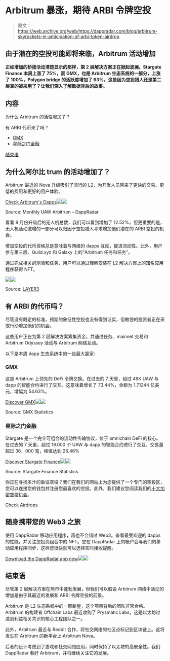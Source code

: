 # Arbitrum 暴涨，期待 ARBI 令牌空投

> 原文：<https://web.archive.org/web/https://dappradar.com/blog/arbitrum-skyrockets-in-anticipation-of-arbi-token-airdrop>

## 由于潜在的空投可能即将来临，Arbitrum 活动增加

**正如增加的桥接活动清楚显示的那样，第 2 层解决方案正在掀起波澜。Stargate Finance 本周上涨了 75%，而 GMX，也是 Arbitrum 生态系统的一部分，上涨了 100%，Polygon bridge 的活跃度增加了 63%。这是因为空投猎人还是第二层真的被采用了？让我们深入了解数据背后的故事。**

## **内容**

为什么 Arbitrum 的活性增加了？

有 ARBI 代币来了吗？

*   [GMX](https://web.archive.org/web/20221209213424/https://dappradar.com/blog/arbitrum-skyrockets-in-anticipation-of-arbi-token-airdrop/#GMX-)
*   [星际之门金融](https://web.archive.org/web/20221209213424/https://dappradar.com/blog/arbitrum-skyrockets-in-anticipation-of-arbi-token-airdrop/#Stargate-Finance)

[结束语](https://web.archive.org/web/20221209213424/https://dappradar.com/blog/arbitrum-skyrockets-in-anticipation-of-arbi-token-airdrop/#Closing-thoughts)

## 为什么阿尔比 trum 的活动增加了？

Arbitrum 最近的 Nova 升级吸引了流行的 L2，为开发人员带来了更快的交易、更低的费用和更好的用户体验。

[Check Arbitrum´s Dapps](https://web.archive.org/web/20221209213424/https://dappradar.com/rankings/protocol/arbitrum)![](img/3e8dfed153578c12e56976f9cd7e5c33.png)![](img/99f89166d40a6568eda503cf9a531b03.png)

Source: Monthly UAW Arbitrum – DappRadar

看看 8 月份升级后的无人机总数，我们可以看到增加了 12.52%，但更重要的是，无人机活动激增的一部分可以归因于空投猎人寻求增加他们潜在的 ARBI 空投的机会。

增加空投的代币资格总是意味着与网络的 dapps 互动，促进流动性。此外，用户参与第三层、Guild.xyz 和 Galaxy 上的“Arbitrum 任务和任务”。

通过完成相关的测验和任务，用户可以通过理解安装在 L2 解决方案上的知名应用程序获得 NFT。

![](img/dc03ccd674780bf61ac0240fe28ac87e.png)![](img/ed06bea8938efc0bb4bc14582d0d0d73.png)

Source: [LAYER3](https://web.archive.org/web/20221209213424/https://beta.layer3.xyz/quests/introduction-to-arbitrum)

## 有 ARBI 的代币吗？

尽管没有既定的标准，预期的象征性空投也没有得到证实，但敏锐的投资者正在采取行动增加他们的机会。

这些用户正在为第 2 层解决方案筹集资金，并通过任务、mainnet 交易和 Arbitrum Odyssey 活动与 Arbitrum 网络互动。

以下是本周 dapp 生态系统中的一些最大赢家:

### **GMX**

这是 Arbitrum 上领先的 DeFi 令牌交换。在过去的 7 天里，超过 49K UAW 与 dapp 的智能合约进行了交互。这意味着增长了 73.44%，金额为 1.71244 亿美元，增幅为 54.63%。

[Discover GMX](https://web.archive.org/web/20221209213424/https://dappradar.com/arbitrum/defi/gmx)![](img/e3dc7387977849211810413caad4798c.png)![](img/151e7e196e38b91bc9699ca6b015bc0c.png)

Source: GMX Statistics

### **星际之门金融**

Stargate 是一个完全可组合的流动性传输协议，位于 omnichain DeFi 的核心。在过去的 7 天里，超过 19.000 个 UAW 与 dapp 的智能合约进行了交互，交易量超过 36，000 笔，峰值达到 26.46%

[Discover Stargate Finance](https://web.archive.org/web/20221209213424/https://dappradar.com/arbitrum/defi/stargate-finance)![](img/a7026fd7d2671fdd48a70a010b00f06f.png)![](img/f82830cba3936cc954efaaca4332589f.png)

Source: Stargate Finance Statistics

你正在寻找多汁的象征空投？我们在我们的网站上为您提供了一个专门的空投区，您可以连接您的钱包并注册您最喜欢的空投。此外，我们建议您阅读我们的[十大加密空投机会](https://web.archive.org/web/20221209213424/https://dappradar.com/blog/top-10-crypto-airdrop-opportunities)。

[Check Airdrops](https://web.archive.org/web/20221209213424/https://dappradar.com/hub/airdrops)

## 随身携带您的 Web3 之旅

使用 DappRadar 移动应用程序，再也不会错过 Web3。查看最受欢迎的 dapps 的性能，并关注您投资组合中的 NFT。您在 DappRadar 上的帐户会与我们的移动应用程序同步，这样您很快就可以选择实时接收提醒。

[Download the DappRadar app now](https://web.archive.org/web/20221209213424/https://dappradar.app.link/blog)[](https://web.archive.org/web/20221209213424/https://play.google.com/store/apps/details?id=com.portfolio.dappradar)[![](img/a3634373d68930c5d4e8a7fce618f91f.png)<picture>![](img/ef8be6d37786c093e012442afaa444cf.png)</picture>](https://web.archive.org/web/20221209213424/https://play.google.com/store/apps/details?id=com.portfolio.dappradar)

## 结束语

尽管第 2 层解决方案在熊市中蓬勃发展，但我们可以假设 Arbitrum 网络中活动的增加是由于其最近的发展和 ARBI 令牌空投的前景。

Arbitrum 是 L2 生态系统中的一颗新星，这个项目背后的团队非常合格。Arbitrum 的构建者 Offchain Labs 最近收购了 Prysmatic Labs，这是以太坊过渡到利益相关共识的核心工程团队之一。

此外，Arbitrum 最近与 Reddit 合作，将社交网络的社区点标记到区块链上。这将发生在 Arbitrum 的新平台上:Arbitrum Nova。

后者的设计考虑到了游戏和社交网络应用，同时保持了以太坊的高安全性。我们 DappRadar 看好 Arbitrum，并将继续关注它的发展。